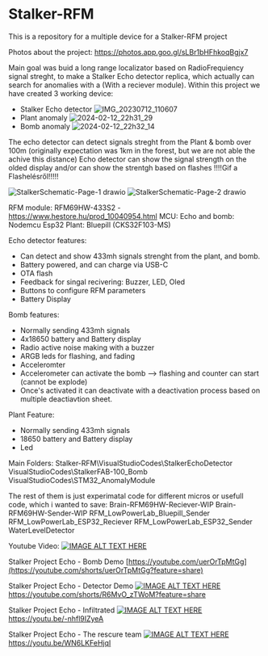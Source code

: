# Stalker-RFM
This is a repository for a multiple device for a Stalker-RFM project

Photos about the project:
https://photos.app.goo.gl/sLBr1bHFhkoqBgjx7


Main goal was buid a long range localizator based on RadioFrequiency signal streght, to make a Stalker Echo detector replica, which actually can search for anomalies with a (With a reciever module).
Within this project we have created 3 working device:
- Stalker Echo detector
![IMG_20230712_110607](https://github.com/Kislac/Stalker-RFM/assets/34631881/71e75273-1545-4a7f-be1f-2332e5d9e567)
- Plant anomaly
![2024-02-12_22h31_29](https://github.com/Kislac/Stalker-RFM/assets/34631881/2ca0c38a-552d-4461-bd28-e93f631ab484)
- Bomb anomaly
![2024-02-12_22h32_14](https://github.com/Kislac/Stalker-RFM/assets/34631881/8be3693c-ebb9-46e1-a7db-bec9fbfefb88)



The echo detector can detect signals streght from the Plant & bomb over 100m (originally expectation was 1km in the forest, but we are not able the achive this distance)
Echo detector can show the signal strength on the olded display and/or can show the strentgh based on flashes
!!!!Gif a Flashelésről!!!!!


![StalkerSchematic-Page-1 drawio](https://github.com/Kislac/Stalker-RFM/assets/34631881/68502fcf-3064-4357-a525-93c93040df65)
![StalkerSchematic-Page-2 drawio](https://github.com/Kislac/Stalker-RFM/assets/34631881/9e5e1df6-b4ff-4776-9840-dee5af2c1ff2)



RFM module: RFM69HW-433S2 - https://www.hestore.hu/prod_10040954.html
MCU: 
Echo and bomb: Nodemcu Esp32
Plant: Bluepill (CKS32F103-MS)

Echo detector features:
- Can detect and show 433mh signals strenght from the plant, and bomb.
- Battery powered, and can charge via USB-C
- OTA flash
- Feedback for singal recivering: Buzzer, LED, Oled
- Buttons to configure RFM parameters
- Battery Display


Bomb features:
- Normally sending 433mh signals
- 4x18650 battery and Battery display
- Radio active noise making with a buzzer
- ARGB leds for flashing, and fading
- Acceleromter
- Accelerometer can activate the bomb --> flashing and counter can start (cannot be explode)
- Once's activated it can deactivate with a deactivation process based on multiple deactiavtion sheet.


Plant Feature:
- Normally sending 433mh signals
- 18650 battery and Battery display
- Led


Main Folders:
Stalker-RFM\VisualStudioCodes\StalkerEchoDetector
VisualStudioCodes\StalkerFAB-100_Bomb
VisualStudioCodes\STM32_AnomalyModule

The rest of them is just experimatal code for different micros or usefull code, which i wanted to save:
Brain-RFM69HW-Reciever-WIP
Brain-RFM69HW-Sender-WIP
RFM_LowPowerLab_Bluepill_Sender
RFM_LowPowerLab_ESP32_Reciever
RFM_LowPowerLab_ESP32_Sender
WaterLevelDetector

Youtube Video:
[![IMAGE ALT TEXT HERE](https://img.youtube.com/vi/0eD7tyLPdFM/0.jpg)](https://www.youtube.com/watch?v=0eD7tyLPdFM)


Stalker Project Echo - Bomb Demo
[https://youtube.com/uerOrTpMtGg](https://youtube.com/shorts/uerOrTpMtGg?feature=share)


Stalker Project Echo - Detector Demo
[![IMAGE ALT TEXT HERE](https://img.youtube.com/vi/R6MvO_zTWoM/0.jpg)](https://www.youtube.com/watch?v=R6MvO_zTWoM)
https://youtube.com/shorts/R6MvO_zTWoM?feature=share


Stalker Project Echo - Infiltrated
[![IMAGE ALT TEXT HERE](https://img.youtube.com/vi/-nhfl9IZyeA/0.jpg)](https://www.youtube.com/watch?v=-nhfl9IZyeA)
https://youtu.be/-nhfl9IZyeA

Stalker Project Echo - The rescure team
[![IMAGE ALT TEXT HERE](https://img.youtube.com/vi/WN6LKFeHjqI/0.jpg)](https://www.youtube.com/watch?v=WN6LKFeHjqI)
https://youtu.be/WN6LKFeHjqI

